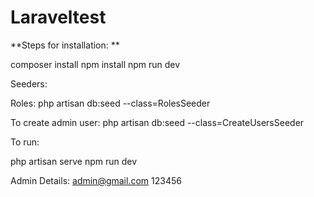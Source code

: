 # Laraveltest


**Steps for installation: **

composer install
npm install
npm run dev

Seeders: 

Roles: php artisan db:seed --class=RolesSeeder 

To create admin user: php artisan db:seed --class=CreateUsersSeeder


To run: 

php artisan serve
npm run dev


Admin Details: 
admin@gmail.com
123456
